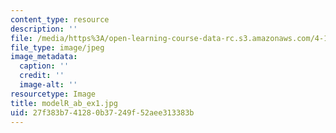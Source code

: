 ```yaml
---
content_type: resource
description: ''
file: /media/https%3A/open-learning-course-data-rc.s3.amazonaws.com/4-111-introduction-to-architecture-environmental-design-spring-2014/27f383b741280b37249f52aee313383b_modelR_ab_ex1.jpg
file_type: image/jpeg
image_metadata:
  caption: ''
  credit: ''
  image-alt: ''
resourcetype: Image
title: modelR_ab_ex1.jpg
uid: 27f383b7-4128-0b37-249f-52aee313383b
---
```

